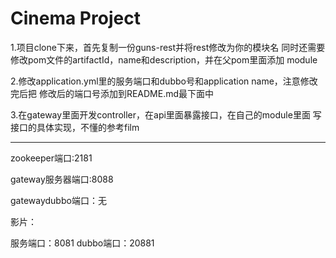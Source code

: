 # **Cinema Project**

1.项目clone下来，首先复制一份guns-rest并将rest修改为你的模块名
同时还需要修改pom文件的artifactId，name和description，并在父pom里面添加
module

2.修改application.yml里的服务端口和dubbo号和application name，注意修改完后把
修改后的端口号添加到README.md最下面中

3.在gateway里面开发controller，在api里面暴露接口，在自己的module里面
写接口的具体实现，不懂的参考film



-------------
zookeeper端口:2181

gateway服务器端口:8088

gatewaydubbo端口：无

影片：

服务端口：8081 dubbo端口：20881



